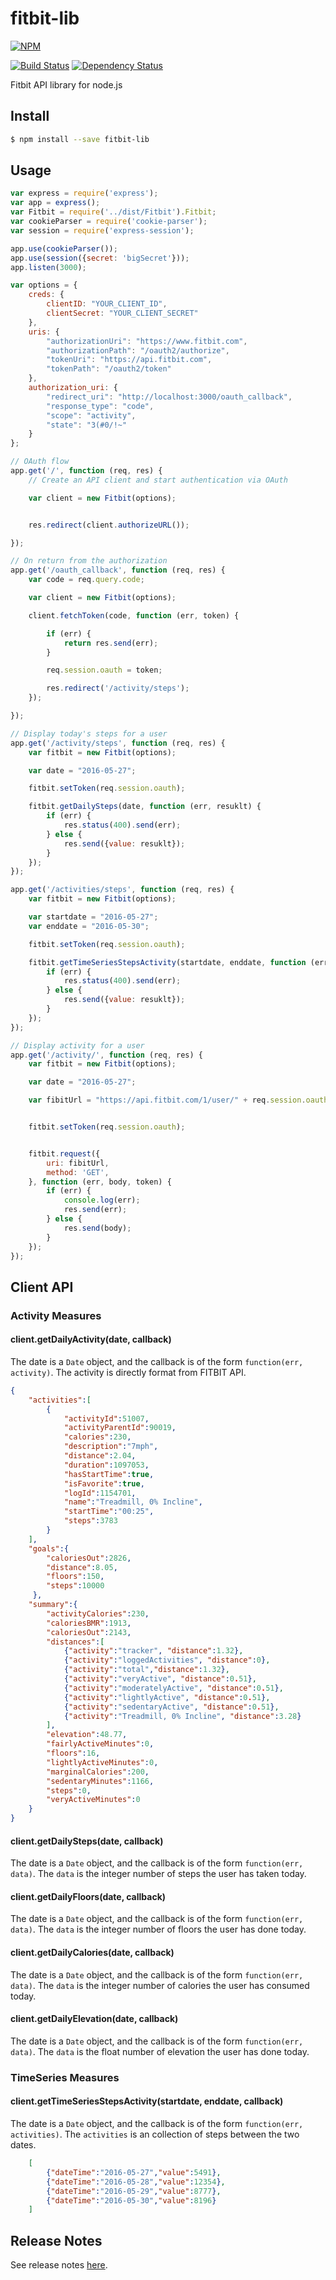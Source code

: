# fitbit-lib
[![NPM][npm-image]][npm-url]

[![Build Status][travis-image]][travis-url]
[![Dependency Status][daviddm-image]][daviddm-url]

Fitbit API library for node.js


## Install

```sh
$ npm install --save fitbit-lib
```


## Usage

```js
var express = require('express');
var app = express();
var Fitbit = require('../dist/Fitbit').Fitbit;
var cookieParser = require('cookie-parser');
var session = require('express-session');

app.use(cookieParser());
app.use(session({secret: 'bigSecret'}));
app.listen(3000);

var options = {
    creds: {
        clientID: "YOUR_CLIENT_ID",
        clientSecret: "YOUR_CLIENT_SECRET"
    },
    uris: {
        "authorizationUri": "https://www.fitbit.com",
        "authorizationPath": "/oauth2/authorize",
        "tokenUri": "https://api.fitbit.com",
        "tokenPath": "/oauth2/token"
    },
    authorization_uri: {
        "redirect_uri": "http://localhost:3000/oauth_callback",
        "response_type": "code",
        "scope": "activity",
        "state": "3(#0/!~"
    }
};

// OAuth flow
app.get('/', function (req, res) {
    // Create an API client and start authentication via OAuth

    var client = new Fitbit(options);


    res.redirect(client.authorizeURL());

});

// On return from the authorization
app.get('/oauth_callback', function (req, res) {
    var code = req.query.code;

    var client = new Fitbit(options);

    client.fetchToken(code, function (err, token) {

        if (err) {
            return res.send(err);
        }

        req.session.oauth = token;

        res.redirect('/activity/steps');
    });

});

// Display today's steps for a user
app.get('/activity/steps', function (req, res) {
    var fitbit = new Fitbit(options);

    var date = "2016-05-27";

    fitbit.setToken(req.session.oauth);

    fitbit.getDailySteps(date, function (err, resuklt) {
        if (err) {
            res.status(400).send(err);
        } else {
            res.send({value: resuklt});
        }
    });
});

app.get('/activities/steps', function (req, res) {
    var fitbit = new Fitbit(options);

    var startdate = "2016-05-27";
    var enddate = "2016-05-30";

    fitbit.setToken(req.session.oauth);

    fitbit.getTimeSeriesStepsActivity(startdate, enddate, function (err, resuklt) {
        if (err) {
            res.status(400).send(err);
        } else {
            res.send({value: resuklt});
        }
    });
});

// Display activity for a user
app.get('/activity/', function (req, res) {
    var fitbit = new Fitbit(options);

    var date = "2016-05-27";

    var fibitUrl = "https://api.fitbit.com/1/user/" + req.session.oauth.user_id + "/activities/date/" + date + ".json";


    fitbit.setToken(req.session.oauth);


    fitbit.request({
        uri: fibitUrl,
        method: 'GET',
    }, function (err, body, token) {
        if (err) {
            console.log(err);
            res.send(err);
        } else {
            res.send(body);
        }
    });
});

```

## Client API

### Activity Measures

#### client.getDailyActivity(date, callback)
The date is a `Date` object, and the callback is of the form `function(err, activity)`.
The activity is directly format from FITBIT API.
```json
{
    "activities":[
        {
            "activityId":51007,
            "activityParentId":90019,
            "calories":230,
            "description":"7mph",
            "distance":2.04,
            "duration":1097053,
            "hasStartTime":true,
            "isFavorite":true,
            "logId":1154701,
            "name":"Treadmill, 0% Incline",
            "startTime":"00:25",
            "steps":3783
        }
    ],
    "goals":{
        "caloriesOut":2826,
        "distance":8.05,
        "floors":150,
        "steps":10000
     },
    "summary":{
        "activityCalories":230,
        "caloriesBMR":1913,
        "caloriesOut":2143,
        "distances":[
            {"activity":"tracker", "distance":1.32},
            {"activity":"loggedActivities", "distance":0},
            {"activity":"total","distance":1.32},
            {"activity":"veryActive", "distance":0.51},
            {"activity":"moderatelyActive", "distance":0.51},
            {"activity":"lightlyActive", "distance":0.51},
            {"activity":"sedentaryActive", "distance":0.51},
            {"activity":"Treadmill, 0% Incline", "distance":3.28}
        ],
        "elevation":48.77,
        "fairlyActiveMinutes":0,
        "floors":16,
        "lightlyActiveMinutes":0,
        "marginalCalories":200,
        "sedentaryMinutes":1166,
        "steps":0,
        "veryActiveMinutes":0
    }
}
```


#### client.getDailySteps(date, callback)
The date is a `Date` object, and the callback is of the form `function(err, data)`. The `data` is the integer number of steps the user has taken today.

#### client.getDailyFloors(date, callback)
The date is a `Date` object, and the callback is of the form `function(err, data)`. The `data` is the integer number of floors the user has
done today.

#### client.getDailyCalories(date, callback)
The date is a `Date` object, and the callback is of the form `function(err, data)`. The `data` is the integer number of calories the user has consumed today.

#### client.getDailyElevation(date, callback)
The date is a `Date` object, and the callback is of the form `function(err, data)`. The `data` is the float number of elevation the user
has done today.

### TimeSeries Measures
#### client.getTimeSeriesStepsActivity(startdate, enddate, callback)
The date is a `Date` object, and the callback is of the form `function(err, activities)`. The `activities` is an collection of steps
between the two dates.
```json
    [
        {"dateTime":"2016-05-27","value":5491},
        {"dateTime":"2016-05-28","value":12354},
        {"dateTime":"2016-05-29","value":8777},
        {"dateTime":"2016-05-30","value":8196}
    ]
```

## Release Notes

See release notes [here](./RELEASENOTES.md).


[npm-image]: https://nodei.co/npm/fitbit-lib.png
[npm-url]: https://nodei.co/npm/fitbit-lib
[travis-image]: https://api.travis-ci.org/workfel/fitbit-lib.svg?branch=master
[travis-url]:https://api.travis-ci.org/workfel/fitbit-lib
[daviddm-image]: https://david-dm.org/workfel/fitbit-lib.svg
[daviddm-url]: https://david-dm.org/workfel/fitbit-lib